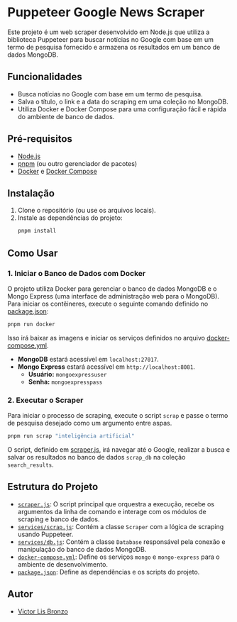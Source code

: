 # Puppeteer Google News Scraper

Este projeto é um web scraper desenvolvido em Node.js que utiliza a biblioteca Puppeteer para buscar notícias no Google com base em um termo de pesquisa fornecido e armazena os resultados em um banco de dados MongoDB.

## Funcionalidades

- Busca notícias no Google com base em um termo de pesquisa.
- Salva o título, o link e a data do scraping em uma coleção no MongoDB.
- Utiliza Docker e Docker Compose para uma configuração fácil e rápida do ambiente de banco de dados.

## Pré-requisitos

- [Node.js](https://nodejs.org/)
- [pnpm](https://pnpm.io/) (ou outro gerenciador de pacotes)
- [Docker](https://www.docker.com/) e [Docker Compose](https://docs.docker.com/compose/)

## Instalação

1.  Clone o repositório (ou use os arquivos locais).
2.  Instale as dependências do projeto:
    ```sh
    pnpm install
    ```

## Como Usar

### 1. Iniciar o Banco de Dados com Docker

O projeto utiliza Docker para gerenciar o banco de dados MongoDB e o Mongo Express (uma interface de administração web para o MongoDB). Para iniciar os contêineres, execute o seguinte comando definido no [package.json](package.json):

```sh
pnpm run docker
```

Isso irá baixar as imagens e iniciar os serviços definidos no arquivo [docker-compose.yml](docker-compose.yml).

- **MongoDB** estará acessível em `localhost:27017`.
- **Mongo Express** estará acessível em `http://localhost:8081`.
  - **Usuário:** `mongoexpressuser`
  - **Senha:** `mongoexpresspass`

### 2. Executar o Scraper

Para iniciar o processo de scraping, execute o script `scrap` e passe o termo de pesquisa desejado como um argumento entre aspas.

```sh
pnpm run scrap "inteligência artificial"
```

O script, definido em [scraper.js](scraper.js), irá navegar até o Google, realizar a busca e salvar os resultados no banco de dados `scrap_db` na coleção `search_results`.

## Estrutura do Projeto

- [`scraper.js`](scraper.js): O script principal que orquestra a execução, recebe os argumentos da linha de comando e interage com os módulos de scraping e banco de dados.
- [`services/scrap.js`](services/scrap.js): Contém a classe `Scraper` com a lógica de scraping usando Puppeteer.
- [`services/db.js`](services/db.js): Contém a classe `Database` responsável pela conexão e manipulação do banco de dados MongoDB.
- [`docker-compose.yml`](docker-compose.yml): Define os serviços `mongo` e `mongo-express` para o ambiente de desenvolvimento.
- [`package.json`](package.json): Define as dependências e os scripts do projeto.

## Autor
- [Victor Lis Bronzo](https://www.linkedin.com/in/victor-lis-bronzo)
